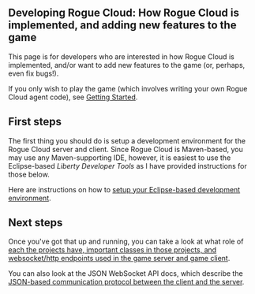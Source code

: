 
## Developing Rogue Cloud: How Rogue Cloud is implemented, and adding new features to the game

This page is for developers who are interested in how Rogue Cloud is implemented, and/or want to add new features to the game (or, perhaps, even fix bugs!).

If you only wish to play the game (which involves writing your own Rogue Cloud agent code), see [Getting Started](GettingStarted.md).


## First steps

The first thing you should do is setup a development environment for the Rogue Cloud server and client. Since Rogue Cloud is Maven-based, you may use any Maven-supporting IDE, however, it is easiest to use the Eclipse-based *Liberty Developer Tools* as I have provided instructions for those below.

Here are instructions on how to [setup your Eclipse-based development environment](Create-a-Game-Server-DevEnv.md).

## Next steps

Once you've got that up and running, you can take a look at what role of [each the projects have, important classes in those projects, and websocket/http endpoints used in the game server and game client](RCDevArchitecture.md).

You can also look at the JSON WebSocket API docs, which describe the [JSON-based communication protocol between the client and the server](RogueCloudJsonApi.md).
